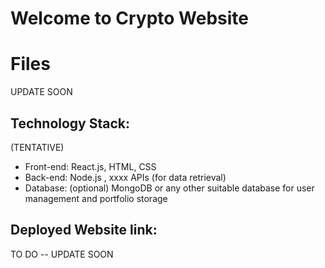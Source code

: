 # Welcome to Crypto Website 


# Files

UPDATE SOON

## Technology Stack:
(TENTATIVE)
-   Front-end: React.js, HTML, CSS
-   Back-end: Node.js , xxxx APIs (for data retrieval)
-   Database: (optional) MongoDB or any other suitable database for user management and portfolio storage

## Deployed Website link:
TO DO -- UPDATE SOON

